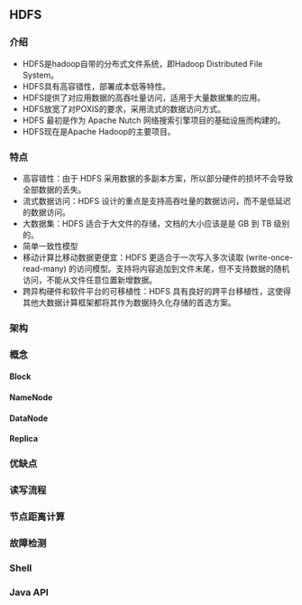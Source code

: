 ## HDFS

### 介绍

* HDFS是hadoop自带的分布式文件系统，即Hadoop Distributed File System。
* HDFS具有高容错性，部署成本低等特性。
* HDFS提供了对应用数据的高吞吐量访问，适用于大量数据集的应用。
* HDFS放宽了对POXIS的要求，采用流式的数据访问方式。
* HDFS 最初是作为 Apache Nutch 网络搜索引擎项目的基础设施而构建的。
* HDFS现在是Apache Hadoop的主要项目。

### 特点

* 高容错性：由于 HDFS 采用数据的多副本方案，所以部分硬件的损坏不会导致全部数据的丢失。
* 流式数据访问：HDFS 设计的重点是支持高吞吐量的数据访问，而不是低延迟的数据访问。
* 大数据集：HDFS 适合于大文件的存储，文档的大小应该是是 GB 到 TB 级别的。
* 简单一致性模型
* 移动计算比移动数据更便宜：HDFS 更适合于一次写入多次读取 (write-once-read-many) 的访问模型。支持将内容追加到文件末尾，但不支持数据的随机访问，不能从文件任意位置新增数据。
* 跨异构硬件和软件平台的可移植性：HDFS 具有良好的跨平台移植性，这使得其他大数据计算框架都将其作为数据持久化存储的首选方案。

### 架构



### 概念

#### Block

#### NameNode

#### DataNode

#### Replica

### 优缺点

### 读写流程

### 节点距离计算

### 故障检测

### Shell

### Java API

### 
